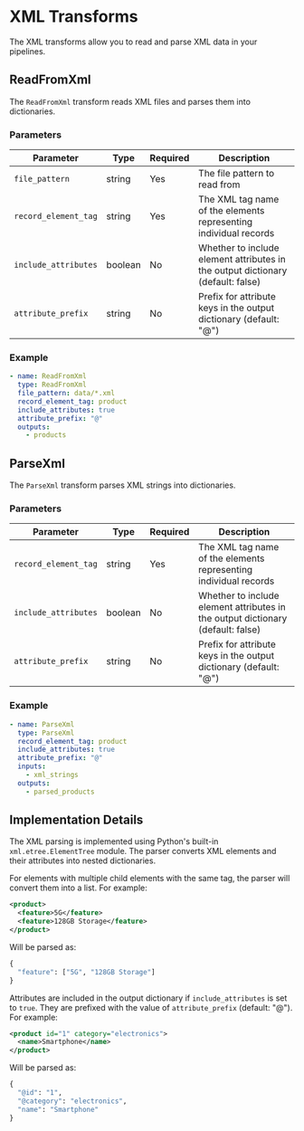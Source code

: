 # XML Transforms

The XML transforms allow you to read and parse XML data in your pipelines.

## ReadFromXml

The `ReadFromXml` transform reads XML files and parses them into dictionaries.

### Parameters

| Parameter | Type | Required | Description |
|-----------|------|----------|-------------|
| `file_pattern` | string | Yes | The file pattern to read from |
| `record_element_tag` | string | Yes | The XML tag name of the elements representing individual records |
| `include_attributes` | boolean | No | Whether to include element attributes in the output dictionary (default: false) |
| `attribute_prefix` | string | No | Prefix for attribute keys in the output dictionary (default: "@") |

### Example

```yaml
- name: ReadFromXml
  type: ReadFromXml
  file_pattern: data/*.xml
  record_element_tag: product
  include_attributes: true
  attribute_prefix: "@"
  outputs:
    - products
```

## ParseXml

The `ParseXml` transform parses XML strings into dictionaries.

### Parameters

| Parameter | Type | Required | Description |
|-----------|------|----------|-------------|
| `record_element_tag` | string | Yes | The XML tag name of the elements representing individual records |
| `include_attributes` | boolean | No | Whether to include element attributes in the output dictionary (default: false) |
| `attribute_prefix` | string | No | Prefix for attribute keys in the output dictionary (default: "@") |

### Example

```yaml
- name: ParseXml
  type: ParseXml
  record_element_tag: product
  include_attributes: true
  attribute_prefix: "@"
  inputs:
    - xml_strings
  outputs:
    - parsed_products
```

## Implementation Details

The XML parsing is implemented using Python's built-in `xml.etree.ElementTree` module. The parser converts XML elements and their attributes into nested dictionaries.

For elements with multiple child elements with the same tag, the parser will convert them into a list. For example:

```xml
<product>
  <feature>5G</feature>
  <feature>128GB Storage</feature>
</product>
```

Will be parsed as:

```python
{
  "feature": ["5G", "128GB Storage"]
}
```

Attributes are included in the output dictionary if `include_attributes` is set to `true`. They are prefixed with the value of `attribute_prefix` (default: "@"). For example:

```xml
<product id="1" category="electronics">
  <name>Smartphone</name>
</product>
```

Will be parsed as:

```python
{
  "@id": "1",
  "@category": "electronics",
  "name": "Smartphone"
}
```
